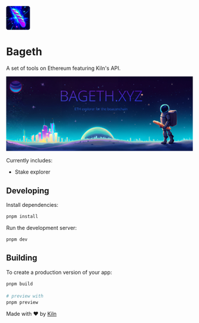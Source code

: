 <img src="./static/favicon.png" width="64" height="64" />

# Bageth

A set of tools on Ethereum featuring Kiln's API.

<img src="./static/header.png" />

Currently includes:

- Stake explorer

## Developing

Install dependencies:

```bash
pnpm install
```

Run the development server:

```bash
pnpm dev
```

## Building

To create a production version of your app:

```bash
pnpm build

# preview with
pnpm preview
```

Made with ❤️ by [Kiln](https://kiln.fi)
